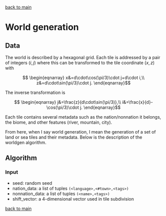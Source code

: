 [back to main](https://github.com/Diptipper/IsekaiSimulator/blob/main/readme.md)

# World generation

## Data
The world is described by a hexagonal grid. Each tile is addressed by a pair of integers $(i,j)$ where this can be transformed to the tile coordinate $(x,z)$ with
```math
  \begin{eqnarray}
  x&=d\cdot\cos(\pi/3)\cdot j+d\cdot i,\\
  z&=d\cdot\sin(\pi/3)\cdot j.
  \end{eqnarray}
```
The inverse transformation is
```math
  \begin{eqnarray}
  j&=\frac{z}{d\cdot\sin(\pi/3)},\\
  i&=\frac{x}{d}-\cos(\pi/3)\cdot j.
  \end{eqnarray}
```
Each tile contains several metadata such as the nation/nonnation it belongs, the biome, and other features (river, mountain, city).

From here, when I say world generation, I mean the generation of a set of land or sea tiles and their metadata.
Below is the description of the worldgen algorithm.

## Algorithm
### Input

- seed: random seed
- nation_data: a list of tuples `(<language>,<#town>,<tags>)`
- nonnation_data: a list of tuples `(<name>,<tags>)`
- shift_vector: a 4-dimensional vector used in tile subdivision

[back to main](https://github.com/Diptipper/IsekaiSimulator/blob/main/readme.md)
